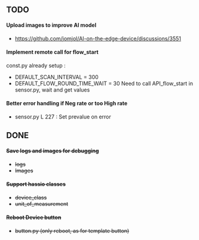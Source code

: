 ## TODO

#### Upload images to improve AI model

* https://github.com/jomjol/AI-on-the-edge-device/discussions/3551

#### Implement remote call for flow_start
const.py already setup : 
* DEFAULT_SCAN_INTERVAL = 300
* DEFAULT_FLOW_ROUND_TIME_WAIT = 30 
Need to call API_flow_start in sensor.py, wait and get values

#### Better error handling if Neg rate or too High rate
* sensor.py L 227 : Set prevalue on error


## DONE

#### ~~Save logs and images for debugging~~ 
* ~~logs~~
* ~~Images~~


#### ~~Support hassio classes~~ 
* ~~device_class~~
* ~~unit_of_measurement~~

#### ~~Reboot Device button~~ 
* ~~button.py (only reboot, as for template button)~~

